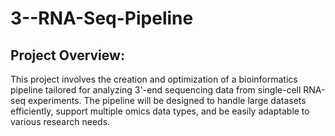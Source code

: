 # 3--RNA-Seq-Pipeline

## Project Overview:
This project involves the creation and optimization of a bioinformatics pipeline tailored for analyzing 3'-end sequencing data from single-cell RNA-seq experiments. The pipeline will be designed to handle large datasets efficiently, support multiple omics data types, and be easily adaptable to various research needs.
